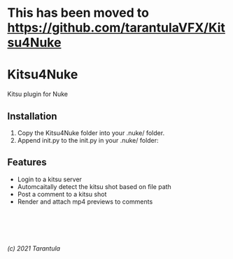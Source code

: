 # This has been moved to https://github.com/tarantulaVFX/Kitsu4Nuke

# Kitsu4Nuke
Kitsu plugin for Nuke

## Installation
1. Copy the Kitsu4Nuke folder into your .nuke/ folder.
2. Append init.py to the init.py in your .nuke/ folder:

## Features
- Login to a kitsu server
- Automcaitally detect the kitsu shot based on file path
- Post a comment to a kitsu shot
- Render and attach mp4 previews to comments  
&nbsp;  
&nbsp;  
&nbsp;  
#
_(c) 2021 Tarantula_ 
